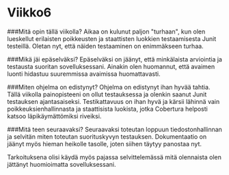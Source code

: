 # Viikko6
###Mitä opin tällä viikolla?
Aikaa on kulunut paljon "turhaan", kun olen lueskellut erilaisten poikkeusten ja staattisten luokkien testaamisesta Junit testeillä. Oletan nyt, että näiden testaaminen on enimmäkseen turhaa.

###Mikä jäi epäselväksi?
Epäselväksi on jäänyt, että minkälaista arviointia ja testausta suoritan sovelluksessani. Ainakin olen huomannut, että avaimen luonti hidastuu suuremmissa avaimissa huomattavasti.

###Miten ohjelma on edistynyt?
Ohjelma on edistynyt ihan hyvää tahtia. Tällä viikolla painopisteeni on ollut testauksessa ja olenkin saanut Junit testauksen ajantasaiseksi. Testikattavuus on ihan hyvä ja kärsii lähinnä vain poikkeuksienhallinnasta ja staattisista luokista, jotka Cobertura helposti katsoo läpikäymättömiksi riveiksi.

###Mitä teen seuraavaksi?
Seuraavaksi toteutan loppuun tiedostonhallinnan ja selvitän miten toteutan suorituskyvyn testauksen. Dokumentaatio on jäänyt myös hieman heikolle tasolle, joten siihen täytyy panostaa nyt.

Tarkoituksena olisi käydä myös pajassa selvittelemässä mitä olennaista olen jättänyt huomioimatta sovelluksessani.
